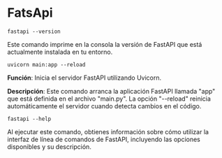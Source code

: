 # FatsApi

```
fastapi --version
```


Este comando imprime en la consola la versión de FastAPI que está actualmente instalada en tu entorno.

```
uvicorn main:app --reload
```
**Función**: Inicia el servidor FastAPI utilizando Uvicorn.

**Descripción**: Este comando arranca la aplicación FastAPI llamada "app" que está definida en el archivo "main.py". La opción "--reload" reinicia automáticamente el servidor cuando detecta cambios en el código.

```
fastapi --help
```
Al ejecutar este comando, obtienes información sobre cómo utilizar la interfaz de línea de comandos de FastAPI, incluyendo las opciones disponibles y su descripción.